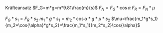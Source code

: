 Kräfteansatz
$F_G=m*g=m*9.81\frac{m}{s}$
$F_N=F_G*\cos{\alpha}$
$F_R=F_N*\mu$

$F_G*s_1=F_R*s_2$
$m_1*g*s_1=m_2*\cos{\alpha}*g*\mu*s_2$
$\mu=\frac{m_1*g*s_1}{m_2*\cos{\alpha}*g*s_2}=\frac{m_1*s_1}{m_2*s_2}\cos{\alpha}$